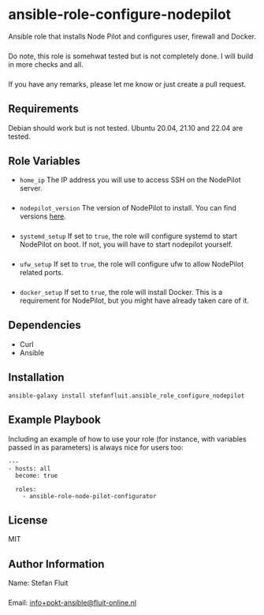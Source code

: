 ansible-role-configure-nodepilot
=========

Ansible role that installs Node Pilot and configures user, firewall and Docker.
###
Do note, this role is somehwat tested but is not completely done. I will build in more checks and all.
###
If you have any remarks, please let me know or just create a pull request.

Requirements
------------

Debian should work but is not tested. Ubuntu 20.04, 21.10 and 22.04 are tested.

Role Variables
--------------

* `home_ip`
The IP address you will use to access SSH on the NodePilot server.
###
* `nodepilot_version`
The version of NodePilot to install. You can find versions [here](https://docs.decentralizedauthority.com/install).
###
* `systemd_setup`
If set to `true`, the role will configure systemd to start NodePilot on boot. If not, you will have to start nodepilot yourself.
###
* `ufw_setup`
If set to `true`, the role will configure ufw to allow NodePilot related ports.
###
* `docker_setup`
If set to `true`, the role will install Docker. This is a requirement for NodePilot, but you might have already taken care of it.

Dependencies
------------

- Curl
- Ansible

Installation
------------

`ansible-galaxy install stefanfluit.ansible_role_configure_nodepilot`

Example Playbook
----------------

Including an example of how to use your role (for instance, with variables passed in as parameters) is always nice for users too:

```
---
- hosts: all
  become: true

  roles:
    - ansible-role-node-pilot-configurator

```

License
-------

MIT

Author Information
------------------

Name: Stefan Fluit
###
Email: [info+pokt-ansible@fluit-online.nl](mailto://info+pokt-ansible@fluit-online.nl)
